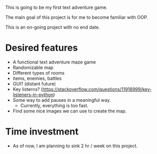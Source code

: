 This is going to be my first text adventure game.

The main goal of this project is for me to become familiar with OOP.

This is an on-going project with no end date.

# Desired features

- A functional text adventure maze game
- Randomizable map
- Different types of rooms
- items, enemies, battles
- GUI? (distant future)
- Key listerns? (https://stackoverflow.com/questions/11918999/key-listeners-in-python)
- Some way to add pauses in a meaningful way.
    - Currently, everything is too fast.
- Find some nice images we can use to create the map.

# Time investment
- As of now, I am planning to sink 2 hr / week on this project.
